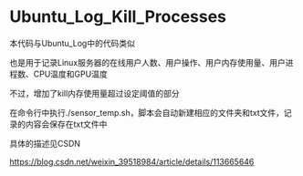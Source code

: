 # Ubuntu_Log_Kill_Processes

本代码与Ubuntu_Log中的代码类似

也是用于记录Linux服务器的在线用户人数、用户操作、用户内存使用量、用户进程数、CPU温度和GPU温度

不过，增加了kill内存使用量超过设定阈值的部分

在命令行中执行./sensor_temp.sh，脚本会自动新建相应的文件夹和txt文件，记录的内容会保存在txt文件中

具体的描述见CSDN

https://blog.csdn.net/weixin_39518984/article/details/113665646
